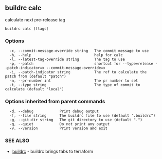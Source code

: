 ## buildrc calc

calculate next pre-release tag

```
buildrc calc [flags]
```

### Options

```
  -c, --commit-message-override string   The commit message to use
  -h, --help                             help for calc
  -l, --latest-tag-override string       The tag to use
  -p, --patch                            shortcut for --type=release --patch-indicator=x --commit-message-override=x
  -i, --patch-indicator string           The ref to calculate the patch from (default "patch")
  -n, --pr-number int                    The pr number to set
  -t, --type string                      The type of commit to calculate (default "local")
```

### Options inherited from parent commands

```
  -d, --debug            Print debug output
  -f, --file string      The buildrc file to use (default ".buildrc")
  -g, --git-dir string   The git directory to use (default ".")
  -q, --quiet            Do not print any output
  -v, --version          Print version and exit
```

### SEE ALSO

* [buildrc](buildrc.md)	 - buildrc brings tabs to terraform

